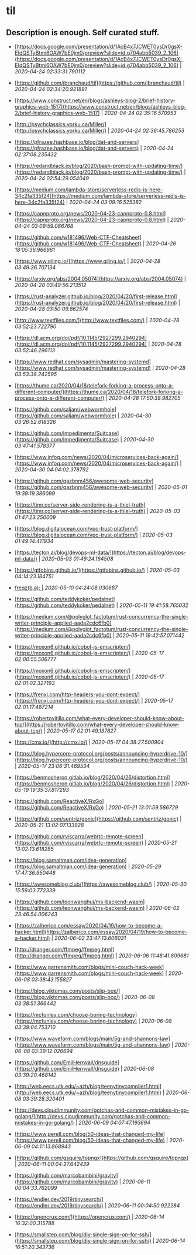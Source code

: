 # til
Description is enough. Self curated stuff.
---

* [https://docs.google.com/presentation/d/1AcB4x7JCWET0ysDr0gsX-EIdQSTyBtmi6OAW7bE0jm0/preview?slide=id.g704abb5039_2_106](https://docs.google.com/presentation/d/1AcB4x7JCWET0ysDr0gsX-EIdQSTyBtmi6OAW7bE0jm0/preview?slide=id.g704abb5039_2_106)			|			*2020-04-24 02:33:31.790112*
* [https://github.com/jbranchaud/til](https://github.com/jbranchaud/til)			|			*2020-04-24 02:34:20.921891*
* [https://www.construct.net/en/blogs/ashleys-blog-2/brief-history-graphics-web-1517](https://www.construct.net/en/blogs/ashleys-blog-2/brief-history-graphics-web-1517)			|			*2020-04-24 02:35:16.570953*
* [http://psychclassics.yorku.ca/Miller/](http://psychclassics.yorku.ca/Miller/)			|			*2020-04-24 02:36:45.786253*
* [https://pfrazee.hashbase.io/blog/dat-and-servers](https://pfrazee.hashbase.io/blog/dat-and-servers)			|			*2020-04-24 02:37:08.235432*
* [https://redandblack.io/blog/2020/bash-prompt-with-updating-time/](https://redandblack.io/blog/2020/bash-prompt-with-updating-time/)			|			*2020-04-24 02:54:29.054049*

* [https://medium.com/lambda-store/serverless-redis-is-here-34c2fa335f24](https://medium.com/lambda-store/serverless-redis-is-here-34c2fa335f24)			|			*2020-04-24 03:09:16.525382*
* [https://capnproto.org/news/2020-04-23-capnproto-0.8.html](https://capnproto.org/news/2020-04-23-capnproto-0.8.html)			|			*2020-04-24 03:09:59.086768*
* [https://github.com/w181496/Web-CTF-Cheatsheet](https://github.com/w181496/Web-CTF-Cheatsheet)			|			*2020-04-26 18:05:36.966961*
* [https://www.qiling.io/](https://www.qiling.io/)			|			*2020-04-28 03:49:36.707134*
* [https://arxiv.org/abs/2004.05074](https://arxiv.org/abs/2004.05074)			|			*2020-04-28 03:49:56.213512*
* [https://rust-analyzer.github.io/blog/2020/04/20/first-release.html](https://rust-analyzer.github.io/blog/2020/04/20/first-release.html)			|			*2020-04-28 03:50:09.862574*
* [http://www.textfiles.com/](http://www.textfiles.com/)			|			*2020-04-28 03:52:23.722790*
* [https://dl.acm.org/doi/pdf/10.1145/2927299.2940294](https://dl.acm.org/doi/pdf/10.1145/2927299.2940294)			|			*2020-04-28 03:52:46.296113*
* [https://www.redhat.com/sysadmin/mastering-systemd](https://www.redhat.com/sysadmin/mastering-systemd)			|			*2020-04-28 03:53:38.242595*
* [https://thume.ca/2020/04/18/telefork-forking-a-process-onto-a-different-computer/](https://thume.ca/2020/04/18/telefork-forking-a-process-onto-a-different-computer/)			|			*2020-04-28 17:50:38.982705*
* [https://github.com/saljam/webwormhole](https://github.com/saljam/webwormhole)			|			*2020-04-30 03:26:52.618326*
* [https://github.com/Impedimenta/Suitcase](https://github.com/Impedimenta/Suitcase)			|			*2020-04-30 03:47:41.578377*
* [https://www.infoq.com/news/2020/04/microservices-back-again/](https://www.infoq.com/news/2020/04/microservices-back-again/)			|			*2020-04-30 04:04:02.378792*
* [https://github.com/qazbnm456/awesome-web-security](https://github.com/qazbnm456/awesome-web-security)			|			*2020-05-01 19:39:19.386099*
* [https://timr.co/server-side-rendering-is-a-thiel-truth](https://timr.co/server-side-rendering-is-a-thiel-truth)			|			*2020-05-03 01:47:23.250009*
* [https://blog.digitalocean.com/vpc-trust-platform/](https://blog.digitalocean.com/vpc-trust-platform/)			|			*2020-05-03 01:49:14.411934*
* [https://tecton.ai/blog/devops-ml-data/](https://tecton.ai/blog/devops-ml-data/)			|			*2020-05-03 01:49:24.164508*
* [https://gtfobins.github.io/](https://gtfobins.github.io/)			|			*2020-05-03 04:14:23.184751*
* [freqz(b,a);
](freqz(b,a);
)			|			*2020-05-10 04:24:08.030687*
* [https://github.com/teddykoker/pedalnet](https://github.com/teddykoker/pedalnet)			|			*2020-05-11 19:41:58.765032*
* [https://medium.com/@polyglot_factotum/rust-concurrency-the-single-writer-principle-applied-aada2cdc6fb0](https://medium.com/@polyglot_factotum/rust-concurrency-the-single-writer-principle-applied-aada2cdc6fb0)			|			*2020-05-11 19:42:57.071442*
* [https://moxon6.github.io/cobol-js-emscripten/](https://moxon6.github.io/cobol-js-emscripten/)			|			*2020-05-17 02:00:55.506777*
* [https://moxon6.github.io/cobol-js-emscripten/](https://moxon6.github.io/cobol-js-emscripten/)			|			*2020-05-17 02:01:02.327193*
* [https://frenxi.com/http-headers-you-dont-expect/](https://frenxi.com/http-headers-you-dont-expect/)			|			*2020-05-17 02:01:17.487214*
* [https://robertovitillo.com/what-every-developer-should-know-about-tcp/](https://robertovitillo.com/what-every-developer-should-know-about-tcp/)			|			*2020-05-17 02:01:49.137827*
* [http://cmx.io/](http://cmx.io/)			|			*2020-05-17 04:38:27.500904*
* [https://blog.hypercore-protocol.org/posts/announcing-hyperdrive-10/](https://blog.hypercore-protocol.org/posts/announcing-hyperdrive-10/)			|			*2020-05-17 23:06:31.469534*
* [https://benmosheron.gitlab.io/blog/2020/04/26/distortion.html](https://benmosheron.gitlab.io/blog/2020/04/26/distortion.html)			|			*2020-05-19 19:35:37.817293*
* [https://github.com/ReactiveX/RxGo](https://github.com/ReactiveX/RxGo)			|			*2020-05-21 13:01:59.586729*
* [https://github.com/sentriz/gonic](https://github.com/sentriz/gonic)			|			*2020-05-21 13:02:07.133928*
* [https://github.com/rviscarra/webrtc-remote-screen](https://github.com/rviscarra/webrtc-remote-screen)			|			*2020-05-21 13:02:13.618285*
* [https://blog.samaltman.com/idea-generation](https://blog.samaltman.com/idea-generation)			|			*2020-05-29 17:47:36.950448*
* [https://awesomeblog.club/](https://awesomeblog.club/)			|			*2020-05-30 15:59:03.772339*
* [https://github.com/leonwanghui/ms-backend-wasm](https://github.com/leonwanghui/ms-backend-wasm)			|			*2020-06-02 23:46:54.006243*
* [https://zalberico.com/essay/2020/04/19/how-to-become-a-hacker.html](https://zalberico.com/essay/2020/04/19/how-to-become-a-hacker.html)			|			*2020-06-02 23:47:13.606031*
* [http://dranger.com/ffmpeg/ffmpeg.html](http://dranger.com/ffmpeg/ffmpeg.html)			|			*2020-06-06 11:48:41.609681*
* [https://www.garrensmith.com/blogs/mini-couch-hack-week](https://www.garrensmith.com/blogs/mini-couch-hack-week)			|			*2020-06-08 03:38:43.155827*
* [https://blog.viktomas.com/posts/slip-box/](https://blog.viktomas.com/posts/slip-box/)			|			*2020-06-08 03:38:51.366442*
* [https://mcfunley.com/choose-boring-technology](https://mcfunley.com/choose-boring-technology)			|			*2020-06-08 03:39:04.753710*
* [https://www.waveform.com/blogs/main/5g-and-shannons-law](https://www.waveform.com/blogs/main/5g-and-shannons-law)			|			*2020-06-08 03:39:12.026694*
* [https://github.com/EmilHernvall/dnsguide](https://github.com/EmilHernvall/dnsguide)			|			*2020-06-08 03:39:20.468142*
* [http://web.eecs.utk.edu/~azh/blog/teenytinycompiler1.html](http://web.eecs.utk.edu/~azh/blog/teenytinycompiler1.html)			|			*2020-06-08 03:39:28.320401*
* [http://devs.cloudimmunity.com/gotchas-and-common-mistakes-in-go-golang/](http://devs.cloudimmunity.com/gotchas-and-common-mistakes-in-go-golang/)			|			*2020-06-09 04:07:47.193694*
* [https://www.perell.com/blog/50-ideas-that-changed-my-life](https://www.perell.com/blog/50-ideas-that-changed-my-life)			|			*2020-06-09 04:11:13.868943*
* [https://github.com/gsquire/topngx](https://github.com/gsquire/topngx)			|			*2020-06-11 00:04:27.642439*
* [https://github.com/marcobambini/gravity](https://github.com/marcobambini/gravity)			|			*2020-06-11 00:04:33.762099*
* [https://endler.dev/2019/tinysearch/](https://endler.dev/2019/tinysearch/)			|			*2020-06-11 00:04:50.922284*
* [https://opencrux.com/](https://opencrux.com/)			|			*2020-06-14 16:32:00.315788*
* [https://smallstep.com/blog/diy-single-sign-on-for-ssh/](https://smallstep.com/blog/diy-single-sign-on-for-ssh/)			|			*2020-06-14 16:51:20.343736*